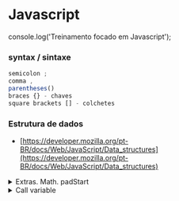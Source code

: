 # Javascript
console.log('Treinamento focado em Javascript');

### syntax / sintaxe
```js
semicolon ;
comma , 
parentheses()
braces {} - chaves
square brackets [] - colchetes
```
### Estrutura de dados
- [https://developer.mozilla.org/pt-BR/docs/Web/JavaScript/Data_structures](https://developer.mozilla.org/pt-BR/docs/Web/JavaScript/Data_structures)



<details>
<summary>Extras. Math. padStart</summary>
<pre>
Math.round = arredonda para cima ou para baixo

Math.ceil = arredonda sempre para cima

Math.floor = para baixo

Math.pow(2,16)

 function po(a,b){
         return console.log(Math.pow(a,b));
     }

Math.random()

Math.PI

Math.max() returns the number with the highest value:
const a = [1,2,3,4];    
console.log(Math.max(...a));

Math.max(1,2,3,4,5)

https://developer.mozilla.org/en-US/docs/Web/JavaScript/Reference/Global_Objects/Math

padStart() - define o tamanho minimo, e adiciona um complemento caso não tenha o mínimo

("Ola") apenas no console.log show infos

insertAdjacenteHTML

function exp(number){
	console.log(2** number);
}
exp(5,2);

length
    function check(){
        let a = 10;
         if(a.length > 8) {
            console.log("maior que 8");
            return
         }
         console.log("menor que 8")
     }

</pre>
</details>

<details>
<summary>Call variable</summary>
<pre>
let name = "Geraldo";
console.log("Eu sou", name);
console.log("Eu sou " +name);
console.log(`Eu sou ${name}`)
console.log('Eu sou ' +name);]
</pre>
</details>
